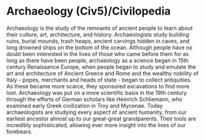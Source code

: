# Archaeology (Civ5)/Civilopedia

Archaeology is the study of the remnants of ancient people to learn about their culture, art, architecture, and history. Archaeologists study building ruins, burial mounds, trash heaps, ancient carvings hidden in caves, and long drowned ships on the bottom of the ocean.
Although people have no doubt been interested in the lives of those who came before them for as long as there have been people, archaeology as a science began in 15th century Renaissance Europe, when people began to study and emulate the art and architecture of Ancient Greece and Rome and the wealthy nobility of Italy - popes, merchants and heads of state - began to collect antiquities. As these became more scarce, they sponsored excavations to find more loot.
Archaeology was put on a more scientific basis in the 19th century through the efforts of German scholars like Heinrich Schliemann, who examined early Greek civilization in Troy and Mycenae.
Today archaeologists are studying every aspect of ancient humanity, from our earliest ancestor almost up to our great-great grandparents. Their tools are incredibly sophisticated, allowing ever more insight into the lives of our forebears.